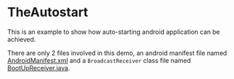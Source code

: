 # TheAutostart
This is an example to show how auto-starting android application can be achieved.

There are only 2 files involved in this demo, an android manifest file named [AndroidManifest.xml](https://github.com/safwanmarwan/TheAutostart/blob/master/app/src/main/AndroidManifest.xml) and a `BroadcastReceiver` class file named [BootUpReceiver.java](https://github.com/safwanmarwan/TheAutostart/blob/master/app/src/main/java/com/example/theautostart/BootUpReceiver.java).
